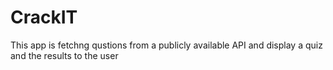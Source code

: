 # CrackIT
This app is fetchng qustions from a publicly available API and display a quiz and the results to the user
